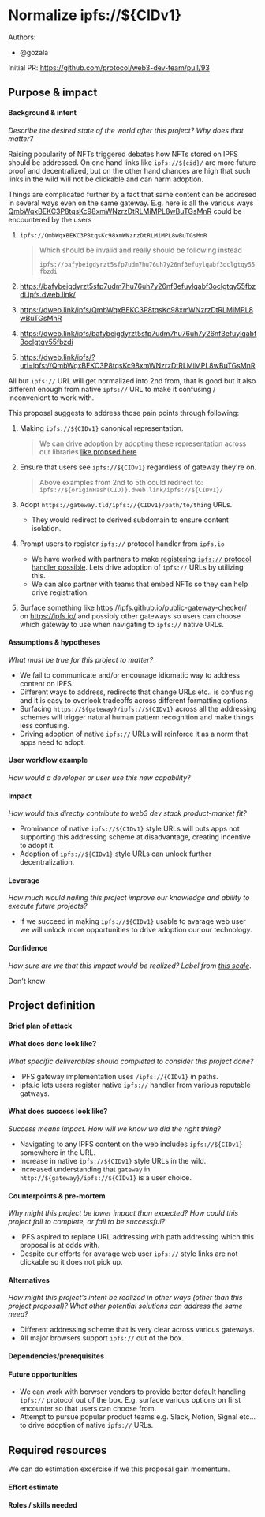 # Normalize ipfs://${CIDv1}

Authors:
- @gozala

Initial PR: https://github.com/protocol/web3-dev-team/pull/93 <!-- Reference the PR first proposing this document. Oooh, self-reference! -->

<!--
This template is for a proposal/brief/pitch for a significant project to be undertaken by a Web3 Dev project team.
The goal of project proposals is to help us decide which work to take on, which things are more valuable than other things.
-->
<!--
A proposal should contain enough detail for others to understand how this project contributes to our team’s mission of product-market fit
for our unified stack of protocols, what is included in scope of the project, where to get started if a project team were to take this on,
and any other information relevant for prioritizing this project against others.
It does not need to describe the work in much detail. Most technical design and planning would take place after a proposal is adopted.
Good project scope aims for ~3-5 engineers for 1-3 months (though feel free to suggest larger-scoped projects anyway). 
Projects do not include regular day-to-day maintenance and improvement work, e.g. on testing, tooling, validation, code clarity, refactors for future capability, etc.
-->
<!--
For ease of discussion in PRs, consider breaking lines after every sentence or long phrase.
-->

## Purpose &amp; impact 
#### Background &amp; intent
_Describe the desired state of the world after this project? Why does that matter?_
<!--
Outline the status quo, including any relevant context on the problem you’re seeing that this project should solve. Wherever possible, include pains or problems that you’ve seen users experience to help motivate why solving this problem works towards top-line objectives. 
-->

Raising popularity of NFTs triggered debates how NFTs stored on IPFS should be addressed. On one hand links like `ipfs://${cid}/` are more future proof and decentralized, but on the other hand chances are high that such links in the wild will not be clickable and can harm adoption.

Things are complicated further by a fact that same content can be addresed in several ways even on the same gateway. E.g. here is all the various ways [QmbWqxBEKC3P8tqsKc98xmWNzrzDtRLMiMPL8wBuTGsMnR](https://explore.ipld.io/#/explore/QmbWqxBEKC3P8tqsKc98xmWNzrzDtRLMiMPL8wBuTGsMnR) could be encountered by the users


1. `ipfs://QmbWqxBEKC3P8tqsKc98xmWNzrzDtRLMiMPL8wBuTGsMnR`

   > Which should be invalid and really should be following instead
   >
   > `ipfs://bafybeigdyrzt5sfp7udm7hu76uh7y26nf3efuylqabf3oclgtqy55fbzdi`

2. https://bafybeigdyrzt5sfp7udm7hu76uh7y26nf3efuylqabf3oclgtqy55fbzdi.ipfs.dweb.link/

3. https://dweb.link/ipfs/QmbWqxBEKC3P8tqsKc98xmWNzrzDtRLMiMPL8wBuTGsMnR

4. https://dweb.link/ipfs/bafybeigdyrzt5sfp7udm7hu76uh7y26nf3efuylqabf3oclgtqy55fbzdi

5. https://dweb.link/ipfs/?uri=ipfs://QmbWqxBEKC3P8tqsKc98xmWNzrzDtRLMiMPL8wBuTGsMnR


All but `ipfs://` URL will get normalized into 2nd from, that is good but it also different enough from native `ipfs://` URL to make it confusing / inconvenient to work with.

This proposal suggests to address those pain points through following:

1. Making `ipfs://${CIDv1}` canonical representation.
   > 
   > We can drive adoption by adopting these representation across our libraries [like propsed here](https://github.com/multiformats/js-multiformats/issues/71)
   > 

2. Ensure that users see `ipfs://${CIDv1}` regardless of gateway they're on.
   > Above examples from 2nd to 5th could redirect to:
   > `ipfs://${originHash(CID)}.dweb.link/ipfs://${CIDv1}/`
   >
3. Adopt `https://gateway.tld/ipfs://{CIDv1}/path/to/thing` URLs.
    - They would redirect to derived subdomain to ensure content isolation.
4. Prompt users to register `ipfs://` protocol handler from `ipfs.io`
    - We have worked with partners to make [registering `ipfs://` protocol handler possible](https://blog.ipfs.io/weekly-104/). Lets drive adoption of `ipfs://` URLs by utilizing this.
    - We can also partner with teams that embed NFTs so they can help drive registration.

5. Surface something like https://ipfs.github.io/public-gateway-checker/ on https://ipfs.io/ and possibly other gateways so users can choose which gateway to use when navigating to `ipfs://` native URLs.



#### Assumptions &amp; hypotheses
_What must be true for this project to matter?_
<!--(bullet list)-->

- We fail to communicate and/or encourage idiomatic way to address content on IPFS.
- Different ways to address, redirects that change URLs etc.. is confusing and it is easy to overlook tradeoffs across different formatting options.
- Surfacing `https://${gateway}/ipfs://${CIDv1}` across all the addressing schemes will trigger natural human pattern recognition and make things less confusing.
- Driving adoption of native `ipfs://` URLs will reinforce it as a norm that apps need to adopt.

#### User workflow example
_How would a developer or user use this new capability?_
<!--(short paragraph)-->

#### Impact
_How would this directly contribute to web3 dev stack product-market fit?_

<!--
Explain how this addresses known challenges or opportunities.
What awesome potential impact/outcomes/results will we see if we nail this project?
-->

- Prominance of native `ipfs://${CIDv1}` style URLs will puts apps not supporting this addressing scheme at disadvantage, creating incentive to adopt it.
- Adoption of `ipfs://${CIDv1}` style URLs can unlock further decentralization.

#### Leverage
_How much would nailing this project improve our knowledge and ability to execute future projects?_

<!--
Explain the opportunity or leverage point for our subsequent velocity/impact (e.g. by speeding up development, enabling more contributors, etc)
-->

- If we succeed in making `ipfs://${CIDv1}` usable to avarage web user we will unlock more opportunities to drive adoption our our technology.

#### Confidence
_How sure are we that this impact would be realized? Label from [this scale](https://medium.com/@nimay/inside-product-introduction-to-feature-priority-using-ice-impact-confidence-ease-and-gist-5180434e5b15)_.

<!--Explain why this rating-->

Don't know


## Project definition
#### Brief plan of attack

<!--Briefly describe the milestones/steps/work needed for this project-->

#### What does done look like?
_What specific deliverables should completed to consider this project done?_

- IPFS gateway implementation uses `/ipfs://{CIDv1}` in paths.
- ipfs.io lets users register native `ipfs://` handler from various reputable gatways.

####  What does success look like?
_Success means impact. How will we know we did the right thing?_

<!--
Provide success criteria. These might include particular metrics, desired changes in the types of bug reports being filed, desired changes in qualitative user feedback (measured via surveys, etc), etc.
-->

- Navigating to any IPFS content on the web includes `ipfs://${CIDv1}` somewhere in the URL.
- Increase in native `ipfs://${CIDv1}` style URLs in the wild.
- Increased understanding that `gateway` in `http://${gateway}/ipfs://${CIDv1}` is a user choice.



#### Counterpoints &amp; pre-mortem
_Why might this project be lower impact than expected? How could this project fail to complete, or fail to be successful?_

- IPFS aspired to replace URL addressing with path addressing which this proposal is at odds with.
- Despite our efforts for avarage web user `ipfs://` style links are not clickable so it does not pick up.

#### Alternatives
_How might this project’s intent be realized in other ways (other than this project proposal)? What other potential solutions can address the same need?_

- Different addressing scheme that is very clear across various gateways.
- All major browsers support `ipfs://` out of the box.

#### Dependencies/prerequisites
<!--List any other projects that are dependencies/prerequisites for this project that is being pitched.-->

#### Future opportunities
<!--What future projects/opportunities could this project enable?-->

- We can work with borwser vendors to provide better default handling `ipfs://` protocol out of the box. E.g. surface various options on first encounter so that users can choose from.
- Attempt to pursue popular product teams e.g. Slack, Notion, Signal etc... to drive adoption of native `ipfs://` URLs.

## Required resources

We can do estimation excercise if we this proposal gain momentum.

#### Effort estimate
<!--T-shirt size rating of the size of the project. If the project might require external collaborators/teams, please note in the roles/skills section below). 
For a team of 3-5 people with the appropriate skills:
- Small, 1-2 weeks
- Medium, 3-5 weeks
- Large, 6-10 weeks
- XLarge, >10 weeks
Describe any choices and uncertainty in this scope estimate. (E.g. Uncertainty in the scope until design work is complete, low uncertainty in execution thereafter.)
-->

#### Roles / skills needed
<!--Describe the knowledge/skill-sets and team that are needed for this project (e.g. PM, docs, protocol or library expertise, design expertise, etc.). If this project could be externalized to the community or a team outside PL's direct employment, please note that here.-->
